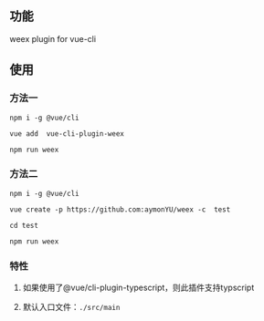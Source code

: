 ## 功能
 weex plugin for vue-cli

## 使用

### 方法一
```
npm i -g @vue/cli
```

```
vue add  vue-cli-plugin-weex 
```

```
npm run weex
```


### 方法二
```
npm i -g @vue/cli
```

```
vue create -p https://github.com:aymonYU/weex -c  test
```

```
cd test
```

```
npm run weex
```


### 特性
1. 如果使用了@vue/cli-plugin-typescript，则此插件支持typscript

2. 默认入口文件：`./src/main`
